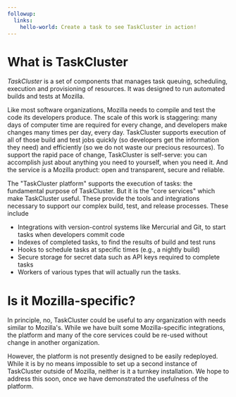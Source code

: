 ```yaml
---
followup:
  links:
    hello-world: Create a task to see TaskCluster in action!
---
```

# What is TaskCluster

*TaskCluster* is a set of components that manages task queuing, scheduling,
execution and provisioning of resources.  It was designed to run automated
builds and tests at Mozilla.

Like most software organizations, Mozilla needs to compile and test the code its developers produce.
The scale of this work is staggering: many days of computer time are required for every change, and developers make changes many times per day, every day.
TaskCluster supports execution of all of those build and test jobs quickly (so developers get the information they need) and efficiently (so we do not waste our precious resources).
To support the rapid pace of change, TaskCluster is self-serve: you can accomplish just about anything you need to yourself, when you need it.
And the service is a Mozilla product: open and transparent, secure and reliable.

The "TaskCluster platform" supports the execution of tasks: the fundamental purpose of TaskCluster.
But it is the "core services" which make TaskCluster useful.
These provide the tools and integrations necessary to support our complex build, test, and release processes.
These include

 * Integrations with version-control systems like Mercurial and Git, to start tasks when developers commit code
 * Indexes of completed tasks, to find the results of build and test runs
 * Hooks to schedule tasks at specific times (e.g., a nightly build)
 * Secure storage for secret data such as API keys required to complete tasks
 * Workers of various types that will actually run the tasks.

# Is it Mozilla-specific?

In principle, no, TaskCluster could be useful to any organization with needs similar to Mozilla's.
While we have built some Mozilla-specific integrations, the platform and many of the core services could be re-used without change in another organization.

However, the platform is not presently designed to be easily redeployed.
While it is by no means impossible to set up a second instance of TaskCluster outside of Mozilla, neither is it a turnkey installation.
We hope to address this soon, once we have demonstrated the usefulness of the platform.

